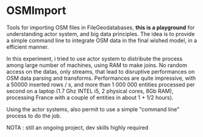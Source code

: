 OSMImport
=========

Tools for importing OSM files in FileGeodatabases, **this is a playground** for understanding actor system, and big data principles. The idea is to provide a simple command line to integrate OSM data in the final wished model, in a efficient manner.

In this experiment, i tried to use actor system to distribute the process among large number of machines, using RAM to make joins. No random access on the datas, only streams, that lead to disruptive performances on OSM data parsing and transforms. Performances are quite impressive, with a 50000 inserted rows / s, and more than 1 000 000 entities processed per second on a laptop (1.7 Ghz INTEL i5, 2 physical cores, 8Gb RAM), processing France with a couple of entities in about 1 + 1/2 hours).

Using the actor systems, also permit to use a simple "command line" process to do the job.

NOTA : still an ongoing project, dev skills highly required

